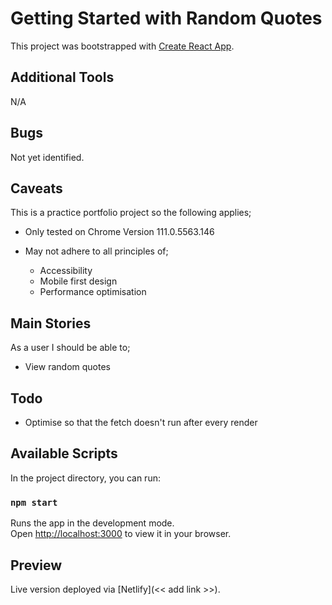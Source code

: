 # Getting Started with Random Quotes

This project was bootstrapped with [Create React App](https://github.com/facebook/create-react-app).

## Additional Tools

N/A

## Bugs

Not yet identified.

## Caveats

This is a practice portfolio project so the following applies;

- Only tested on Chrome Version 111.0.5563.146
- May not adhere to all principles of;

  - Accessibility 
  - Mobile first design
  - Performance optimisation

## Main Stories

As a user I should be able to;

- View random quotes

## Todo

- Optimise so that the fetch doesn't run after every render

## Available Scripts

In the project directory, you can run:

### `npm start`

Runs the app in the development mode.\
Open [http://localhost:3000](http://localhost:3000) to view it in your browser.

## Preview

Live version deployed via [Netlify](<< add link >>).
